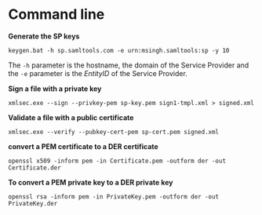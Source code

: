 # Command line

**Generate the SP keys**

    keygen.bat -h sp.samltools.com -e urn:msingh.samltools:sp -y 10

The `-h` parameter is the hostname, the domain of the Service Provider and the `-e` parameter is the *EntityID* of the Service Provider.

**Sign a file with a private key**

    xmlsec.exe --sign --privkey-pem sp-key.pem sign1-tmpl.xml > signed.xml

**Validate a file with a public certificate**

    xmlsec.exe --verify --pubkey-cert-pem sp-cert.pem signed.xml

**convert a PEM certificate to a DER certificate**

    openssl x509 -inform pem -in Certificate.pem -outform der -out Certificate.der

**To convert a PEM private key to a DER private key**

    openssl rsa -inform pem -in PrivateKey.pem -outform der -out PrivateKey.der
